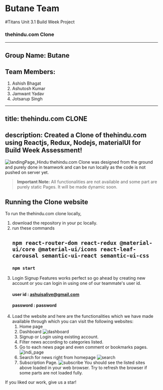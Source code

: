 # Butane Team
#Titans Unit 3.1 Build Week Project
### thehindu.com Clone
---
Group Name: Butane
---
Team Members:
---
1. Ashish Bhagat
2. Ashutosh Kumar
3. Jamwant Yadav
4. Jotsarup Singh
---
title: thehindu.com CLONE
---
description: Created a Clone of thehindu.com using Reactjs, Redux, Nodejs, materialUI for Build Week Assessment!
---
![landingPage_Hindu](https://user-images.githubusercontent.com/40117155/111150810-911aeb00-85b4-11eb-95a5-63b0661b7e15.png)
thehindu.com Clone was designed from the ground and purely done in teamwork and can be run locally as the code is not pushed on server yet.

> **Important Note:** All functionalities are not available and some part are purely static Pages. It will be made dynamic soon.

## Running the Clone website

To run the thehindu.com clone locally, 

1.  download the repository in your pc locally.
2.  run these commands
    ## `npm react-router-dom react-redux @material-ui/core @material-ui/icons react-leaf-carousal semantic-ui-react semantic-ui-css`
    ### `npm start`
4.  Login Signup Features works perfect so go ahead by creating new account or you can login in using one of our teammate's user id. 
    #### user id : ashuisalive@gmail.com
    #### password : password
4.  Load the website and here are the functionalities which we have made available through which you can visit the following websites:
    1. Home page
    2. Dashboard
![dashboard](https://user-images.githubusercontent.com/40117155/111150852-9ed07080-85b4-11eb-9d0d-61b028679a7a.png)
    3. Signup or Login using existing account.
    4. Filter news according to categories listed.
    5. Go to each news page and even comment or bookmarks pages.
![indi_page](https://user-images.githubusercontent.com/40117155/111150833-97a96280-85b4-11eb-99a6-76be4683e4b8.png)
    6. Search for news right from homepage
![search](https://user-images.githubusercontent.com/40117155/111150802-8eb89100-85b4-11eb-8b4d-fb24dd59279a.png)
    7. Subscription Page.
![subscribe](https://user-images.githubusercontent.com/40117155/111150796-8bbda080-85b4-11eb-8d65-b1d7ca841ad5.png)
    You should see the listed sites above loaded in your web browser. Try to refresh the browser if some parts are not loaded fully. 
    
If you liked our work, give us a star! 
